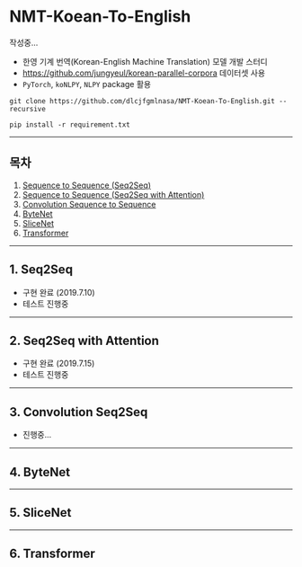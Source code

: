 # NMT-Koean-To-English

작성중...

- 한영 기계 번역(Korean-English Machine Translation) 모델 개발 스터디 
- https://github.com/jungyeul/korean-parallel-corpora 데이터셋 사용
- `PyTorch`, `koNLPY`, `NLPY` package 활용 
```
git clone https://github.com/dlcjfgmlnasa/NMT-Koean-To-English.git --recursive
```

```
pip install -r requirement.txt
```

---
## 목차
1. [Sequence to Sequence (Seq2Seq)](#1.-Seq2Seq)
2. [Sequence to Sequence (Seq2Seq with Attention)](#2.-Seq2Seq-with-Attention)
3. [Convolution Sequence to Sequence](#3.-Convolution-Seq2Seq)
4. [ByteNet](#4.-ByteNet)
5. [SliceNet](#5.-SliceNet)
6. [Transformer](#6.-Transformer)

---

## 1. Seq2Seq
- 구현 완료 (2019.7.10)
- 테스트 진행중

---

## 2. Seq2Seq with Attention
- 구현 완료 (2019.7.15)
- 테스트 진행중

---

## 3. Convolution Seq2Seq
- 진행중... 

---

## 4. ByteNet

---

## 5. SliceNet

---

## 6. Transformer